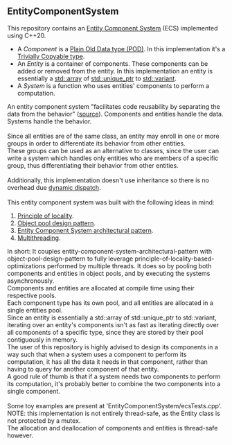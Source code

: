 ## EntityComponentSystem
This repository contains an [Entity Component System](https://en.wikipedia.org/wiki/Entity_component_system) (ECS) implemented using C++20.
- A <em>Component</em> is a [Plain Old Data type (POD)](https://en.wikipedia.org/wiki/Passive_data_structure). In this implementation it's a [Trivially Copyable type](https://en.cppreference.com/w/cpp/named_req/TriviallyCopyable).
- An <em>Entity</em> is a container of components. These components can be added or removed from the entity. In this implementation an entity is essentially a [std::array](https://en.cppreference.com/w/cpp/container/array) of [std::unique_ptr](https://en.cppreference.com/w/cpp/memory/unique_ptr) to [std::variant](https://en.cppreference.com/w/cpp/utility/variant).
- A <em>System</em> is a function who uses entities' components to perform a computation.

An entity component system "facilitates code reusability by separating the data from the behavior" ([source](https://www.simplilearn.com/entity-component-system-introductory-guide-article)). Components and entities handle the data. Systems handle the behavior.<br><br>Since all entities are of the same class, an entity may enroll in one or more groups in order to differentiate its behavior from other entities.<br>These groups can be used as an alternative to classes, since the user can write a system which handles only entities who are members of a specific group, thus differentiating their behavior from other entities.<br><br>Additionally, this implementation doesn't use inheritance so there is no overhead due [dynamic dispatch](https://en.wikipedia.org/wiki/Dynamic_dispatch#C++_implementation). <br><br>This entity component system was built with the following ideas in mind:<br>
1. [Principle of locality](https://en.wikipedia.org/wiki/Locality_of_reference).
2. [Object pool design pattern](https://en.wikipedia.org/wiki/Object_pool_pattern).
3. [Entity Component System architectural pattern](https://en.wikipedia.org/wiki/Entity_component_system).
4. [Multithreading](https://en.wikipedia.org/wiki/Multithreading_(computer_architecture)).

In short: It couples entity-component-system-architectural-pattern with object-pool-design-pattern to fully leverage principle-of-locality-based-optimizations performed by multiple threads.
It does so by pooling both components and entities in object pools, and by executing the systems asynchronously.
<br>Components and entities are allocated at compile time using their respective pools. <br>Each component type has its own pool, and all entities are allocated in a single entities pool. <br>Since an entity is essentially a std::array of std::unique_ptr to std::variant, iterating over an entity's components isn't as fast as iterating directly over all components of a specific type, since they are stored by their pool contiguously in memory.<br>The user of this repository is highly advised to design its components in a way such that when a system uses a component to perform its computation, it has all the data it needs in that component, rather than having to query for another component of that entity.<br>A good rule of thumb is that if a system needs two components to perform its computation, it's probably better to combine the two components into a single component.<br><br>Some toy examples are present at 'EntityComponentSystem/ecsTests.cpp'.<br>NOTE: this implementation is not entirely thread-safe, as the Entity class is not protected by a mutex.<br>The allocation and deallocation of components and entities is thread-safe however. 
